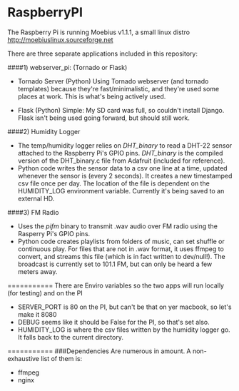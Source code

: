 RaspberryPI
===========

The Raspberry Pi is running Moebius v1.1.1, a small linux distro
http://moebiuslinux.sourceforge.net

There are three separate applications included in this repository:

####1) webserver_pi: (Tornado or Flask)

* Tornado Server (Python)
Using Tornado webserver (and tornado templates) because they're fast/minimalistic, and they're used some places at work. This is what's being actively used.

* Flask (Python)
Simple: My SD card was full, so couldn't install Django. Flask isn't being used going forward, but should still work.

####2) Humidity Logger

* The temp/humidity logger relies on *DHT_binary* to read a DHT-22 sensor attached to the Raspberry Pi's GPIO pins. *DHT_binary* is the compiled version of the DHT_binary.c file from Adafruit (included for reference). 
* Python code writes the sensor data to a csv one line at a time, updated whenever the sensor is (every 2 seconds). It creates a new timestamped csv file once per day. The location of the file is dependent on the HUMIDITY_LOG environment variable. Currently it's being saved to an external HD. 

####3) FM Radio

* Uses the *pifm* binary to transmit .wav audio over FM radio using the Rasperry Pi's GPIO pins.
* Python code creates playlists from folders of music, can set shuffle or continuous play. For files that are not in .wav format, it uses ffmpeg to convert, and streams this file (which is in fact written to dev/null!). The broadcast is currently set to 101.1 FM, but can only be heard a few meters away.


===========
There are Enviro variables so the two apps will run locally (for testing) and on the PI
* SERVER_PORT is 80 on the PI, but can't be that on yer macbook, so let's make it 8080
* DEBUG seems like it should be False for the PI, so that's set also.
* HUMIDITY_LOG is where the csv files written by the humidity logger go. It falls back to the current directory.

===========
###Dependencies
Are numerous in amount. A non-exhaustive list of them is:
* ffmpeg
* nginx